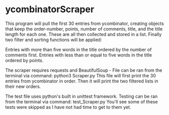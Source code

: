 # ycombinatorScraper
This program will pull the first 30 entries from ycombinator, creating objects that keep the order-number, points, number of comments, title, and the title length for each one. These are all then collected and stored in a list. Finally two filter and sorting functions will be applied:

Entries with more than five words in the title ordered by the number of comments first.
Entries with less than or equal to five words in the title ordered by points.

The scraper requires requests and BeautifulSoup - File can be ran from the terminal via command: python3 Scraper.py
This file will first print the 30 entries from ycombinator in order. Then it will print the two filtered lists in their new orders. 

The test file uses python's built in unittest framework. Testing can be ran from the terminal via command: test_Scraper.py
You'll see some of these tests were skipped as I have not had time to get to them yet. 
